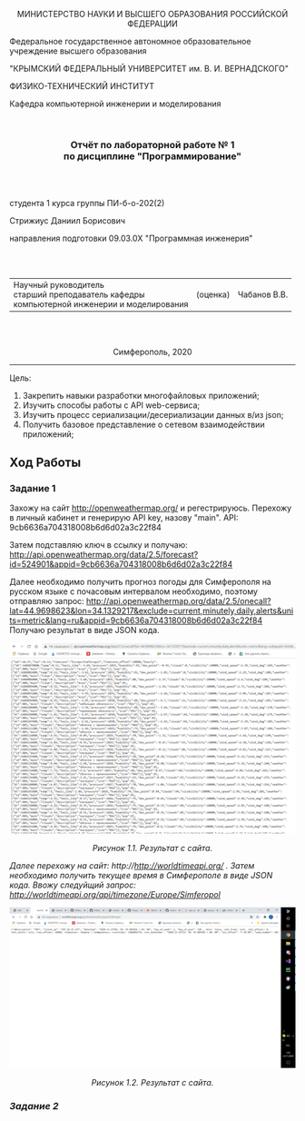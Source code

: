 <p align="center">МИНИСТЕРСТВО НАУКИ  И ВЫСШЕГО ОБРАЗОВАНИЯ РОССИЙСКОЙ ФЕДЕРАЦИИ<br>

Федеральное государственное автономное образовательное учреждение высшего образования<br>

"КРЫМСКИЙ ФЕДЕРАЛЬНЫЙ УНИВЕРСИТЕТ им. В. И. ВЕРНАДСКОГО"<br>

ФИЗИКО-ТЕХНИЧЕСКИЙ ИНСТИТУТ<br>

Кафедра компьютерной инженерии и моделирования</p>

<br>

<h3 align="center">Отчёт по лабораторной работе № 1<br> по дисциплине "Программирование"</h3>

<br><br>

<p>студента 1 курса группы ПИ-б-о-202(2)<br>

Стрижиус Даниил Борисович<br>

направления подготовки 09.03.0X "Программная инженерия"</p>

<br><br>

<table>

<tr><td>Научный руководитель<br> старший преподаватель кафедры<br> компьютерной инженерии и моделирования</td>

<td>(оценка)</td>

<td>Чабанов В.В.</td>

</tr>

</table>

<br><br>

<p align="center">Симферополь, 2020</p>

<hr>

 Цель:
 

1. Закрепить навыки разработки многофайловыx приложений;
2.  Изучить способы работы с API web-сервиса;
3.  Изучить процесс сериализации/десериализации данных в/из json;
4.  Получить базовое представление о сетевом взаимодействии приложений;

## Ход Работы

### Задание 1
Захожу на сайт http://openweathermap.org/ и регестрируюсь. Перехожу в личный кабинет и генерирую API key, назову "main".
API: 9cb6636a704318008b6d6d02a3c22f84

Затем подставляю ключ в ссылку и получаю:
http://api.openweathermap.org/data/2.5/forecast?id=524901&appid=9cb6636a704318008b6d6d02a3c22f84

Далее необходимо получить прогноз погоды для Симферополя на русском языке с почасовым интервалом необходимо, поэтому отправляю запрос:
http://api.openweathermap.org/data/2.5/onecall?lat=44.9698623&lon=34.1329217&exclude=current,minutely,daily,alerts&units=metric&lang=ru&appid=9cb6636a704318008b6d6d02a3c22f84
Получаю результат в виде JSON кода.

![Рис.1.1](./Pictures/1.7.png)

<center> <i> Рисунок 1.1. Результат с сайта. </center>

Далее перехожу на сайт: http://http://worldtimeapi.org/ . Затем необходимо получить текущее время в Симферополе в виде JSON кода. Ввожу следуйщий запрос:
http://worldtimeapi.org/api/timezone/Europe/Simferopol

![Рис.1.2](./Pictures/2.png)

<center> <i> Рисунок 1.2. Результат с сайта. </center>
  
  ### Задание 2 
